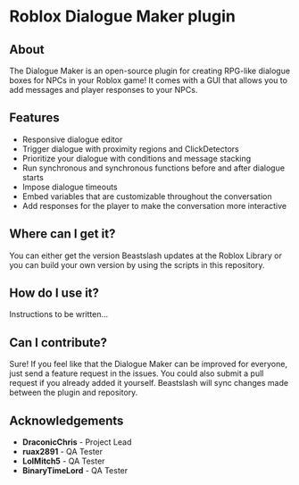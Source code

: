# Roblox Dialogue Maker plugin

## About
The Dialogue Maker is an open-source plugin for creating RPG-like dialogue boxes for NPCs in your Roblox game! It comes with a GUI that allows you to add messages and player responses to your NPCs.

## Features
* Responsive dialogue editor
* Trigger dialogue with proximity regions and ClickDetectors
* Prioritize your dialogue with conditions and message stacking
* Run synchronous and synchronous functions before and after dialogue starts
* Impose dialogue timeouts
* Embed variables that are customizable throughout the conversation
* Add responses for the player to make the conversation more interactive

## Where can I get it?
You can either get the version Beastslash updates at the Roblox Library or you can build your own version by using the scripts in this repository.

## How do I use it?
Instructions to be written...

## Can I contribute?
Sure! If you feel like that the Dialogue Maker can be improved for everyone, just send a feature request in the issues. You could also submit a pull request if you already added it yourself. Beastslash will sync changes made between the plugin and repository.

## Acknowledgements
* **DraconicChris** - Project Lead
* **ruax2891** - QA Tester
* **LolMitch5** - QA Tester
* **BinaryTimeLord** - QA Tester
